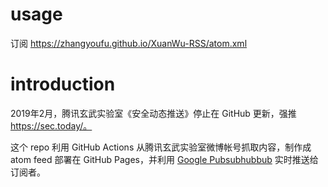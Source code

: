 # usage

订阅 https://zhangyoufu.github.io/XuanWu-RSS/atom.xml

# introduction

2019年2月，腾讯玄武实验室《安全动态推送》停止在 GitHub 更新，强推 https://sec.today/。

这个 repo 利用 GitHub Actions 从腾讯玄武实验室微博帐号抓取内容，制作成 atom feed 部署在 GitHub Pages，并利用 [Google Pubsubhubbub](https://pubsubhubbub.appspot.com/) 实时推送给订阅者。
